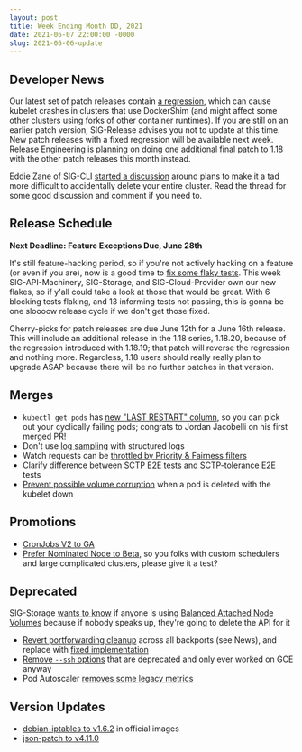 ```yaml
---
layout: post
title: Week Ending Month DD, 2021
date: 2021-06-07 22:00:00 -0000
slug: 2021-06-06-update
---
```


## Developer News

Our latest set of patch releases contain [a regression](https://github.com/kubernetes/kubernetes/pull/102489), which can cause kubelet crashes in clusters that use DockerShim (and might affect some other clusters using forks of other container runtimes).  If you are still on an earlier patch version, SIG-Release advises you not to update at this time.  New patch releases with a fixed regression will be available next week. Release Engineering is planning on doing one additional final patch to 1.18 with the other patch releases this month instead.

Eddie Zane of SIG-CLI [started a discussion](https://groups.google.com/g/kubernetes-dev/c/y4Q20V3dyOk) around plans to make it a tad more difficult to accidentally delete your entire cluster.  Read the thread for some good discussion and comment if you need to.

## Release Schedule

**Next Deadline: Feature Exceptions Due, June 28th**

It's still feature-hacking period, so if you're not actively hacking on a feature (or even if you are), now is a good time to [fix some flaky tests](https://groups.google.com/g/kubernetes-dev/c/zPySWW09j9I).  This week SIG-API-Machinery, SIG-Storage, and SIG-Cloud-Provider own our new flakes, so if y'all could take a look at those that would be great. With 6 blocking tests flaking, and 13 informing tests not passing, this is gonna be one sloooow release cycle if we don't get those fixed.

Cherry-picks for patch releases are due June 12th for a June 16th release.  This will include an additional release in the 1.18 series, 1.18.20, because of the regression introduced with 1.18.19; that patch will reverse the regression and nothing more. Regardless, 1.18 users should really really plan to upgrade ASAP because there will be no further patches in that version.

## Merges

* `kubectl get pods` has [new "LAST RESTART" column](https://github.com/kubernetes/kubernetes/pull/100142), so you can pick out your cyclically failing pods; congrats to Jordan Jacobelli on his first merged PR!
* Don't use [log sampling](https://github.com/kubernetes/kubernetes/pull/102620) with structured logs
* Watch requests can be [throttled by Priority & Fairness filters](https://github.com/kubernetes/kubernetes/pull/102171)
* Clarify difference between [SCTP E2E tests and SCTP-tolerance](https://github.com/kubernetes/kubernetes/pull/102509) E2E tests
* [Prevent possible volume corruption](https://github.com/kubernetes/kubernetes/pull/102059) when a pod is deleted with the kubelet down

## Promotions

* [CronJobs V2 to GA](https://github.com/kubernetes/kubernetes/pull/102529)
* [Prefer Nominated Node to Beta](https://github.com/kubernetes/kubernetes/pull/102201), so you folks with custom schedulers and large complicated clusters, please give it a test?

## Deprecated

SIG-Storage [wants to know](https://groups.google.com/g/kubernetes-dev/c/ELeA1wi0NmI) if anyone is using [Balanced Attached Node Volumes](https://github.com/kubernetes/kubernetes/pull/60525/) because if nobody speaks up, they're going to delete the API for it

* [Revert portforwarding cleanup](https://github.com/kubernetes/kubernetes/pull/102588) across all backports (see News), and replace with [fixed implementation](https://github.com/kubernetes/kubernetes/pull/102489)
* [Remove `--ssh` options](https://github.com/kubernetes/kubernetes/pull/102297) that are deprecated and only ever worked on GCE anyway
* Pod Autoscaler [removes some legacy metrics](https://github.com/kubernetes/kubernetes/pull/90368)

## Version Updates

* [debian-iptables to v1.6.2](https://github.com/kubernetes/kubernetes/pull/102590) in official images
* [json-patch to v4.11.0](https://github.com/kubernetes/kubernetes/pull/102467)
